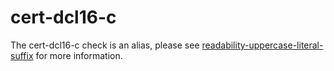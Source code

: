 # cert-dcl16-c

The cert-dcl16-c check is an alias, please see
[readability-uppercase-literal-suffix](readability-uppercase-literal-suffix.html)
for more information.
